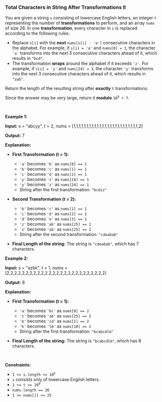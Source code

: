 
<h3>Total Characters in String After Transformations II</h3>
<div><p>You are given a string <code>s</code> consisting of lowercase English letters, an integer <code>t</code> representing the number of <strong>transformations</strong> to perform, and an array <code>nums</code> of size 26. In one <strong>transformation</strong>, every character in <code>s</code> is replaced according to the following rules:</p>
<ul>
<li>Replace <code>s[i]</code> with the <strong>next</strong> <code>nums[s[i] - 'a']</code> consecutive characters in the alphabet. For example, if <code>s[i] = 'a'</code> and <code>nums[0] = 3</code>, the character <code>'a'</code> transforms into the next 3 consecutive characters ahead of it, which results in <code>"bcd"</code>.</li>
<li>The transformation <strong>wraps</strong> around the alphabet if it exceeds <code>'z'</code>. For example, if <code>s[i] = 'y'</code> and <code>nums[24] = 3</code>, the character <code>'y'</code> transforms into the next 3 consecutive characters ahead of it, which results in <code>"zab"</code>.</li>
</ul>
<p>Return the length of the resulting string after <strong>exactly</strong> <code>t</code> transformations.</p>
<p>Since the answer may be very large, return it <strong>modulo</strong> <code>10<sup>9</sup> + 7</code>.</p>
<p> </p>
<p><strong>Example 1:</strong></p>
<div class="example-block">
<p><strong>Input:</strong> <span class="example-io">s = "abcyy", t = 2, nums = [1,1,1,1,1,1,1,1,1,1,1,1,1,1,1,1,1,1,1,1,1,1,1,1,1,2]</span></p>
<p><strong>Output:</strong> <span class="example-io">7</span></p>
<p><strong>Explanation:</strong></p>
<ul>
<li>
<p><strong>First Transformation (t = 1):</strong></p>
<ul>
<li><code>'a'</code> becomes <code>'b'</code> as <code>nums[0] == 1</code></li>
<li><code>'b'</code> becomes <code>'c'</code> as <code>nums[1] == 1</code></li>
<li><code>'c'</code> becomes <code>'d'</code> as <code>nums[2] == 1</code></li>
<li><code>'y'</code> becomes <code>'z'</code> as <code>nums[24] == 1</code></li>
<li><code>'y'</code> becomes <code>'z'</code> as <code>nums[24] == 1</code></li>
<li>String after the first transformation: <code>"bcdzz"</code></li>
</ul>
</li>
<li>
<p><strong>Second Transformation (t = 2):</strong></p>
<ul>
<li><code>'b'</code> becomes <code>'c'</code> as <code>nums[1] == 1</code></li>
<li><code>'c'</code> becomes <code>'d'</code> as <code>nums[2] == 1</code></li>
<li><code>'d'</code> becomes <code>'e'</code> as <code>nums[3] == 1</code></li>
<li><code>'z'</code> becomes <code>'ab'</code> as <code>nums[25] == 2</code></li>
<li><code>'z'</code> becomes <code>'ab'</code> as <code>nums[25] == 2</code></li>
<li>String after the second transformation: <code>"cdeabab"</code></li>
</ul>
</li>
<li>
<p><strong>Final Length of the string:</strong> The string is <code>"cdeabab"</code>, which has 7 characters.</p>
</li>
</ul>
</div>
<p><strong>Example 2:</strong></p>
<div class="example-block">
<p><strong>Input:</strong> <span class="example-io">s = "azbk", t = 1, nums = [2,2,2,2,2,2,2,2,2,2,2,2,2,2,2,2,2,2,2,2,2,2,2,2,2,2]</span></p>
<p><strong>Output:</strong> <span class="example-io">8</span></p>
<p><strong>Explanation:</strong></p>
<ul>
<li>
<p><strong>First Transformation (t = 1):</strong></p>
<ul>
<li><code>'a'</code> becomes <code>'bc'</code> as <code>nums[0] == 2</code></li>
<li><code>'z'</code> becomes <code>'ab'</code> as <code>nums[25] == 2</code></li>
<li><code>'b'</code> becomes <code>'cd'</code> as <code>nums[1] == 2</code></li>
<li><code>'k'</code> becomes <code>'lm'</code> as <code>nums[10] == 2</code></li>
<li>String after the first transformation: <code>"bcabcdlm"</code></li>
</ul>
</li>
<li>
<p><strong>Final Length of the string:</strong> The string is <code>"bcabcdlm"</code>, which has 8 characters.</p>
</li>
</ul>
</div>
<p> </p>
<p><strong>Constraints:</strong></p>
<ul>
<li><code>1 &lt;= s.length &lt;= 10<sup>5</sup></code></li>
<li><code>s</code> consists only of lowercase English letters.</li>
<li><code>1 &lt;= t &lt;= 10<sup>9</sup></code></li>
<li><code><font face="monospace">nums.length == 26</font></code></li>
<li><code><font face="monospace">1 &lt;= nums[i] &lt;= 25</font></code></li>
</ul>
</div>

